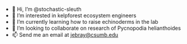 - 👋 Hi, I’m @stochastic-sleuth
- 👀 I’m interested in kelpforest ecosystem engineers
- 🌱 I’m currently learning how to raise echinoderms in the lab
- 💞️ I’m looking to collaborate on research of Pycnopodia helianthoides
- 📫 Send me an email at jebray@csumb.edu

<!---
stochastic-sleuth/stochastic-sleuth is a ✨ special ✨ repository because its `README.md` (this file) appears on your GitHub profile.
You can click the Preview link to take a look at your changes.
--->
